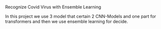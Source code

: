 Recognize Covid Virus with Ensemble Learning 

In this project we use 3 model that certain 2 CNN-Models and one part for transformers and then we use ensemble learning for decide.
